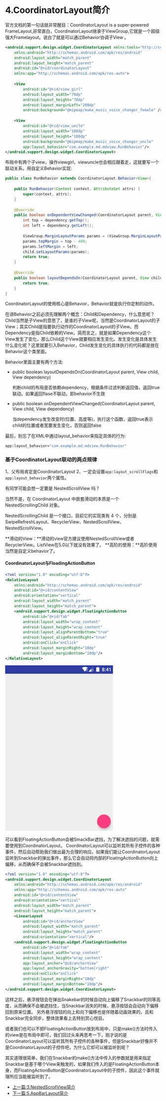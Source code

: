 # 4.CoordinatorLayout简介

官方文档的第一句话就非常醒目：CoordinatorLayout is a super-powered FrameLayout,非常直白，CoordinatorLayout继承于ViewGroup,它就是一个超级强大Framelayout。说白了就是可以通过Behavior协调子View 。

```xml
<android.support.design.widget.CoordinatorLayout xmlns:tools="http://schemas.android.com/tools"
    xmlns:android="http://schemas.android.com/apk/res/android"
    android:layout_width="match_parent"
    android:layout_height="match_parent"
    android:id="@+id/coordinatorLayout"
    xmlns:app="http://schemas.android.com/apk/res-auto">

    <View
        android:id="@+id/view_girl"
        android:layout_width="70dp"
        android:layout_height="70dp"
        android:layout_marginLeft="200dp"
        android:background="@mipmap/make_music_voice_changer_female" />

    <View
        android:id="@+id/view_uncle"
        android:layout_width="100dp"
        android:layout_height="100dp"
        android:background="@mipmap/make_music_voice_changer_uncle"
        app:layout_behavior="com.example.md.mdview.RunBehavior"/>
</android.support.design.widget.CoordinatorLayout>
```

布局中有两个子view，操作viewgirl，viewuncle也会相应跟着走，这就要写一个联动关系，用自定义Behavior实现:  

```java
public class RunBehavior extends CoordinatorLayout.Behavior<View>{

    public RunBehavior(Context context, AttributeSet attrs) {
        super(context, attrs);
    }

    @Override
    public boolean onDependentViewChanged(CoordinatorLayout parent, View child, View dependency) {
        int top = dependency.getTop();
        int left = dependency.getLeft();

        ViewGroup.MarginLayoutParams params = (ViewGroup.MarginLayoutParams) child.getLayoutParams();
        params.topMargin = top - 400;
        params.leftMargin = left;
        child.setLayoutParams(params);
        return true;
    }

    @Override
    public boolean layoutDependsOn(CoordinatorLayout parent, View child, View dependency) {
        return true;
    }
}
```

CoordinatorLayout的使用核心是Behavior，Behavior就是执行你定制的动作。

在讲Behavior之前必须先理解两个概念：Child和Dependency，什么意思呢？Child当然是子View的意思了，是谁的子View呢，当然是CoordinatorLayout的子View；其实Child是指要执行动作的CoordinatorLayout的子View。而Dependency是指Child依赖的View。简而言之，就是如果Dependency这个View发生了变化，那么Child这个View就要相应发生变化。发生变化是具体发生什么变化呢？这里就要引入Behavior，Child发生变化的具体执行的代码都是放在Behavior这个类里面。

Behavior里面主要有两个方法: 
- public boolean layoutDependsOn(CoordinatorLayout parent, View child, View dependency)

    判断child的布局是否依赖dependency，根据条件过滤判断返回值，返回true联动。如果返回flase不联动，即behavior不生效

- public boolean onDependentViewChanged(CoordinatorLayout parent, View child, View dependency)

    当dependency发生改变时(位置、高度等)，执行这个函数，返回true表示child的位置或者宽要发生变化，否则返回false

最后，别忘了在XML中通过layout_behavior来指定具体的行为: 

```bash
app:layout_behavior="com.example.md.mdview.RunBehavior"
```



### 基于CoordinatorLayout联动的两点规律
 1、父布局肯定是CoordinatorLayout
 2、一定会设置`app:layout_scrollFlags`和`app:layout_behavior`两个属性。

有同学可能会想一定要是 NestedScrollView 吗？ 

当然不是，在 CoordinatorLayout 中嵌套滑动的本质是一个 NestedScrollingChild 对象。 

NestedScrollingChild 是一个接口，目前它的实现类有 4 个，分别是SwipeRefreshLayout、RecyclerView、NestedScrollView、NestedScrollView。

 **滑动的View：**滑动的view官方建议使用NestedScrollView或者RecyclerView。ListView在5.0以下就没有效果了。
 **高阶的使用：**高阶使用当然是自定义behavior了。



#### CoordinatorLayout与FloadingActionButton

```xml
<?xml version="1.0" encoding="utf-8"?>
<RelativeLayout     
    xmlns:android="http://schemas.android.com/apk/res/android"
    android:id="@+id/contentView"
    android:orientation="vertical"     
    android:layout_width="match_parent"
    android:layout_height="match_parent">
    <android.support.design.widget.FloatingActionButton
        android:id="@+id/fab"
        android:layout_width="wrap_content"
        android:layout_height="wrap_content"
        android:layout_alignParentBottom="true"
        android:layout_alignParentRight="true"
        android:onClick="onClick"
        android:layout_marginRight="10dp"
        android:layout_marginBottom="10dp"/>
</RelativeLayout>
```



![Image](https://raw.githubusercontent.com/CharonChui/Pictures/master/smacker_floatingbutton.webp?raw=true)        

可以看到FloatingActionButton会被SmackBar遮挡，为了解决遮挡的问题，就需要使用到CoordinatorLayout。
CoordinatorLayout可以监听其所有子控件的各种事件，然后自动帮助我们做出最为合理的响应。如果我们能让CoordinatorLayout监听到Snackbar的弹出事件，那么它会自动将内部的FloatingActionButton向上偏移，从而确保不会被Snackbar遮挡到。

```xml
<?xml version="1.0" encoding="utf-8"?>
<android.support.design.widget.CoordinatorLayout 
    xmlns:android="http://schemas.android.com/apk/res/android"
    xmlns:app="http://schemas.android.com/apk/res-auto"
    android:id="@+id/contentView"
    android:orientation="vertical" 
    android:layout_width="match_parent"
    android:layout_height="match_parent">
    <LinearLayout
        android:id="@+id/anchorView"
        android:layout_width="match_parent"
        android:layout_height="match_parent"
        android:orientation="vertical"/>
    <android.support.design.widget.FloatingActionButton
        android:id="@+id/fab"
        android:layout_width="wrap_content"
        android:layout_height="wrap_content"
        app:layout_anchor="@id/anchorView"
        app:layout_anchorGravity="bottom|right"
        android:onClick="onClick"
        android:layout_marginRight="10dp"
        android:layout_marginBottom="10dp"/>
</android.support.design.widget.CoordinatorLayout>
```

这样之后，悬浮按钮会在弹出Snakebar的时候自动向上偏移了Snackbar的同等高度，从而确保不会被遮挡住，当Snackbar消失的时候，悬浮按钮会自动向下偏移回到原来位置。
另外悬浮按钮的向上和向下偏移也是伴随着动画效果的，且和Snackbar完全同步，整体效果看上去特别赏心悦目。

或者我们也可以不把FloatingActionButton放到布局中，只是make()方法时传入的view是在布局中即可，我们回过头来再思考一下，刚才说的是CoordinatorLayout可以监听其所有子控件的各种事件，但是Snackbar好像并不是CoordinatorLayout的子控件吧，为什么它却可以被监听到呢？

其实道理很简单，我们在Snackbar的make()方法中传入的参数就是用来指定Snackbar是基于哪个View来触发的，如果我们传入的是FloatingActionButton本身，而FloatingActionButton是CoordinatorLayout中的子控件，因此这个事件就理所应当能被监听到了。




- [上一篇:3.NestedScrollView简介](https://github.com/CharonChui/AndroidNote/blob/master/Jetpack/ui/material/3.NestedScrollView%E7%AE%80%E4%BB%8B.md)         
- [下一篇:5.AppBarLayout简介](https://github.com/CharonChui/AndroidNote/blob/master/Jetpack/ui/material/5.AppBarLayout%E7%AE%80%E4%BB%8B.md)

